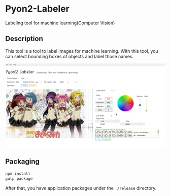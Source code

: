 # Pyon2-Labeler

Labeling tool for machine learning(Computer Vision)

## Description

This tool is a tool to label images for machine learning. 
With this tool, you can select bounding boxes of objects and label those names.

![Screen Image](https://raw.githubusercontent.com/homuler/pyon2-labeler/master/img/sample.png)

## Packaging

```
npm install
gulp package
```

After that, you have application packages under the `./release` directory.
